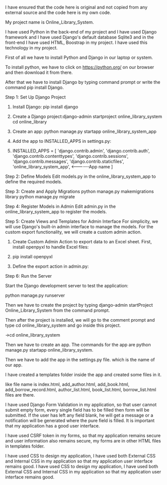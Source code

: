 I have ensured that the code here is original and not copied from any external source and the code here is my own code.

My project name is Online_Library_System.

I have used Python in the back-end of my project and I have used Django framework and I have used Django's default database Sqlite3 and in the front-end I have used HTML, Boostrap in my project. I have used this technology in my project.

First of all we have to install Python and Django in our laptop or system.

To install python, we have to click on https://python.org/ on our browser and then download it from there.

After that we have to install Django by typing command prompt or write the command pip install Django.

Step 1: Set Up Django Project

1. Install Django: pip install django
    
2. Create a Django project:django-admin startproject online_library_system
cd online_library

3. Create an app: python manage.py startapp online_library_system_app
 
4. Add the app to INSTALLED_APPS in settings.py:
5. INSTALLED_APPS = [
    'django.contrib.admin',
    'django.contrib.auth',
    'django.contrib.contenttypes',
    'django.contrib.sessions',
    'django.contrib.messages',
    'django.contrib.staticfiles',
    'online_library_system_app', <------App name
]

Step 2: Define Models
Edit models.py in the online_library_system_app to define the required models.

Step 3: Create and Apply Migrations
python manage.py makemigrations library
python manage.py migrate

Step 4: Register Models in Admin
Edit admin.py in the online_library_system_app to register the models.

Step 5: Create Views and Templates for Admin Interface
For simplicity, we will use Django's built-in admin interface to manage the models. For the custom export functionality, we will create a custom admin action.

1. Create Custom Admin Action to export data to an Excel sheet. First, install openpyxl to handle Excel files:

2. pip install openpyxl

3. Define the export action in admin.py:

Step 6: Run the Server

Start the Django development server to test the application:

python manage.py runserver

Then we have to create the project by typing django-admin startProject Online_Library_System from the command prompt.

Then after the project is installed, we will go to the comment prompt and type cd online_library_system and go inside this project.

->cd online_library_system

Then we have to create an app. The commands for the app are python manage.py startapp online_library_system.

Then we have to add the app in the settings.py file. which is the name of our app.

I have created a templates folder inside the app and created some files in it.

like file name is index.html, add_author.html, add_book.html, add_borrow_record.html, author_list.html, book_list.html, borrow_list.html files are there.

I have used Django Form Validation in my application, so that user cannot submit empty form, every single field has to be filled then form will be submitted. If the user has left any field blank, he will get a message or a notification will be generated where the pure field is filled. It is important that my application has a good user interface.

I have used CSRF token in my forms, so that my application remains secure and user information also remains secure, my forms are in other HTML files in templates folder.

I have used CSS to design my application, I have used both External CSS and Internal CSS in my application so that my application user interface remains good.
I have used CSS to design my application, I have used both External CSS and Internal CSS in my application so that my application user interface remains good.
